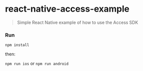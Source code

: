 # react-native-access-example

> Simple React Native example of how to use the Access SDK

### Run

`npm install`

then:

`npm run ios` or `npm run android`
